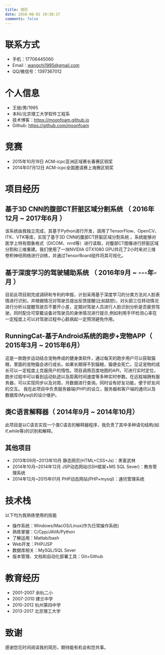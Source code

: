 ```yaml
---
title: 简历
date: 2016-06-02 19:58:17
comments: false
---
```

# 联系方式

- 手机：17706445060
- Email：wangchi1995@gmail.com
- QQ/微信号：1397367012

# 个人信息

 - 王驰/男/1995
 - 本科/北京理工大学软件工程系
 - 技术博客：https://moonfoam.github.io
 - Github: https://github.com/moonfoam

# 竞赛
- 2015年10月18日 ACM-icpc亚洲区域赛长春赛区铜奖
- 2014年07月12日 ACM-icpc全国邀请赛上海赛区铜奖

# 项目经历
## 基于3D CNN的腹部CT肝脏区域分割系统 （ 2016年12月 \~ 2017年6月 ）
该系统由我独立完成，其基于Python进行开发，调用了TensorFlow、OpenCV、ITK、VTK等库，实现了基于3D CNN的腹部CT肝脏区域分割系统 。系统能够对医学上特有图象格式（DICOM、nrrd等）进行读取，对腹部CT图像进行肝脏区域分割和三维重建。我们使用了一块NVIDIA GTX1080 GPU共花了2小时来对三维卷积神经网络进行训练，并通过TensorBoard组件将其可视化。

## 基于深度学习的驾驶辅助系统 （ 2016年9月 \~ ---年-月 ）
目前此项目刚完成调研和专利的申报，计划采用基于深度学习的分类方法对人脸表情进行识别，并根据情况对驾驶员提出反馈提醒(比如路怒)，对头部三位转动情况进行分析以提醒驾驶员不要开小差，定期对驾驶人员进行人脸识别分析是否疲劳驾驶。同时配合可穿戴设备对驾驶员的身体情况进行提示,例如利用手环检测心率在一定程度上可以对驾驶过程中心脏病起一定预测避免作用。

## RunningCat-基于Android系统的跑步+宠物APP（ 2015年3月 \~ 2015年6月）
这是一款跑步运动结合宠物养成的健身类软件，通过每天的跑步用户可以获取猫粮，里面的宠物猫会进行成长。如果长期得不到猫粮，猫便会死亡。见证宠物的成长可以一定程度上克服用户的惰性。项目调用百度地图的API，可进行实时定位，跑步过程中可以看到运动轨迹以及距离时间速度等多种实时参数。在远程端拥有服务器，可以实现同步以及对周，月数据进行查询。同时设有好友功能，便于好友间的交互。
我在此项目中负责服务器端(PHP)的设立，服务器和客户端的通讯以及数据库(Mysql)的设计维护。


## 类C语言解释器（ 2014年9月 \~ 2014年10月）
此项目是以C语言实现一个类C语言的解释器程序，我负责了其中多种语句结构(如if,while等)的识别和解释。


## 其他项目

- 2013年09月\~2013年10月 静态网页(HTML+CSS+Js)：黑客武林
- 2014年10月\~2014年12月 JSP动态网站(SSH框架+MS SQL Sever)：教务管理系统
- 2014年12月\~2015年01月 PHP动态网站(PHP+mysql)：通讯管理系统

# 技术栈

以下均为我熟练使用的技能
- 操作系统：Windows/MacOS/Linux(作为日常操作系统)
- 熟练掌握：C/Cpp/JAVA/Python
- 了解运用：Matlab/bash
- Web开发：PHP/JSP
- 数据库相关：MySQL/SQL Sever
- 版本管理、文档和自动化部署工具：Git+Github

# 教育经历
- 2001-2007
余杭二小
- 2007-2010
建兰中学
- 2010-2012
杭州第四中学
- 2013-2017
北京理工大学

# 致谢
感谢您花时间阅读我的简历，期待能有机会和您共事。
